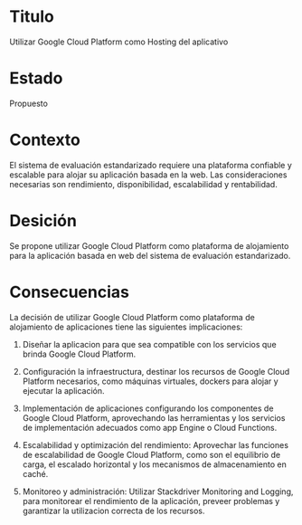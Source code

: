 # Titulo
Utilizar Google Cloud Platform como Hosting del aplicativo
# Estado
Propuesto

# Contexto 
El sistema de evaluación estandarizado requiere una plataforma confiable y escalable para alojar su aplicación basada en la web. Las consideraciones necesarias son rendimiento, disponibilidad, escalabilidad y rentabilidad. 

# Desición 
Se propone utilizar Google Cloud Platform como plataforma de alojamiento para la aplicación basada en web del sistema de evaluación estandarizado.

# Consecuencias 
La decisión de utilizar Google Cloud Platform como plataforma de alojamiento de aplicaciones tiene las siguientes implicaciones:

1. Diseñar la aplicacion para que sea compatible con los servicios que brinda Google Cloud Platform.

2. Configuración la infraestructura, destinar los recursos de Google Cloud Platform necesarios, como máquinas virtuales, dockers para alojar y ejecutar la aplicación.

3. Implementación de aplicaciones configurando los componentes de Google Cloud Platform, aprovechando las herramientas y los servicios de implementación adecuados como app Engine o Cloud Functions.

4. Escalabilidad y optimización del rendimiento: Aprovechar las funciones de escalabilidad de Google Cloud Platform, como son el equilibrio de carga, el escalado horizontal y los mecanismos de almacenamiento en caché.

5. Monitoreo y administración: Utilizar Stackdriver Monitoring and Logging, para monitorear el rendimiento de la aplicación, preveer problemas y garantizar la utilizacion correcta de los recursos.
  


